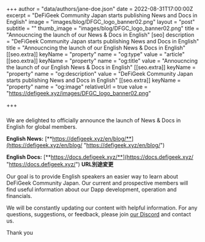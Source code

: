 +++
author = "data/authors/jane-doe.json"
date = 2022-08-31T17:00:00Z
excerpt = "DeFiGeek Community Japan starts publishing News and Docs in English"
image = "images/blog/DFGC_logo_banner02.png"
layout = "post"
subtitle = ""
thumb_image = "images/blog/DFGC_logo_banner02.png"
title = "Annoucncing the launch of our News & Docs in English"
[seo]
description = "DeFiGeek Community Japan starts publishing News and Docs in English"
title = "Annoucncing the launch of our English News & Docs in English"
[[seo.extra]]
keyName = "property"
name = "og:type"
value = "article"
[[seo.extra]]
keyName = "property"
name = "og:title"
value = "Annoucncing the launch of our English News & Docs in English"
[[seo.extra]]
keyName = "property"
name = "og:description"
value = "DeFiGeek Community Japan starts publishing News and Docs in English"
[[seo.extra]]
keyName = "property"
name = "og:image"
relativeUrl = true
value = "https://defigeek.xyz/images/DFGC_logo_banner02.png"

+++
### 

We are delighted to officially announce the launch of News & Docs in English for global members.

**English News:** [**https://defigeek.xyz/en/blog/**](https://defigeek.xyz/en/blog/ "https://defigeek.xyz/en/blog/")

**English Docs:** [**https://docs.defigeek.xyz/**](https://docs.defigeek.xyz/ "https://docs.defigeek.xyz/") **URL別途変更**

Our goal is to provide English speakers an easier way to learn about DeFiGeek Community Japan. Our current and prospective members will find useful information about our Dapp development, operation and financials.

We will be constantly updating our content with helpful information. For any questions, suggestions, or feedback, please join [our Discord](%22https://discord.gg/FQYXqVBEnh%22) and contact us.

Thank you